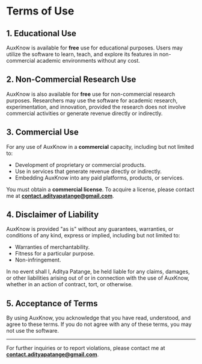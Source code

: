 # Terms of Use

## 1. Educational Use

AuxKnow is available for **free** use for educational purposes. Users may utilize the software to learn, teach, and explore its features in non-commercial academic environments without any cost.

## 2. Non-Commercial Research Use

AuxKnow is also available for **free** use for non-commercial research purposes. Researchers may use the software for academic research, experimentation, and innovation, provided the research does not involve commercial activities or generate revenue directly or indirectly.

## 3. Commercial Use

For any use of AuxKnow in a **commercial** capacity, including but not limited to:

- Development of proprietary or commercial products.
- Use in services that generate revenue directly or indirectly.
- Embedding AuxKnow into any paid platforms, products, or services.

You must obtain a **commercial license**. To acquire a license, please contact me at **contact.adityapatange@gmail.com**.

## 4. Disclaimer of Liability

AuxKnow is provided "as is" without any guarantees, warranties, or conditions of any kind, express or implied, including but not limited to:

- Warranties of merchantability.
- Fitness for a particular purpose.
- Non-infringement.

In no event shall I, Aditya Patange, be held liable for any claims, damages, or other liabilities arising out of or in connection with the use of AuxKnow, whether in an action of contract, tort, or otherwise.

## 5. Acceptance of Terms

By using AuxKnow, you acknowledge that you have read, understood, and agree to these terms. If you do not agree with any of these terms, you may not use the software.

---

For further inquiries or to report violations, please contact me at **contact.adityapatange@gmail.com**.
